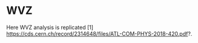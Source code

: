 # WVZ

Here WVZ analysis is replicated [1] https://cds.cern.ch/record/2314648/files/ATL-COM-PHYS-2018-420.pdf?. 

